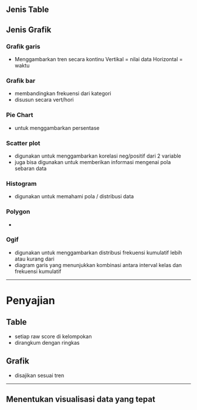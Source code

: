 ## Jenis Table

## Jenis Grafik

### Grafik garis
 - Menggambarkan tren secara kontinu
   Vertikal = nilai data
   Horizontal = waktu

### Grafik bar
 - membandingkan frekuensi dari kategori
 - disusun secara vert/hori

### Pie Chart
- untuk menggambarkan persentase

### Scatter plot
- digunakan untuk menggambarkan korelasi neg/positif dari 2 variable 
- juga bisa digunakan untuk memberikan informasi mengenai pola sebaran data

### Histogram
- digunakan untuk memahami pola / distribusi data

### Polygon
- 

### Ogif
- digunakan untuk menggambarkan distribusi frekuensi kumulatif lebih atau kurang dari
- diagram garis yang menunjukkan kombinasi antara interval kelas dan frekuensi kumulatif


---

# Penyajian

## Table
- setiap raw score di kelompokan
- dirangkum dengan ringkas 
## Grafik
- disajikan sesuai tren

---

## Menentukan visualisasi data yang tepat

